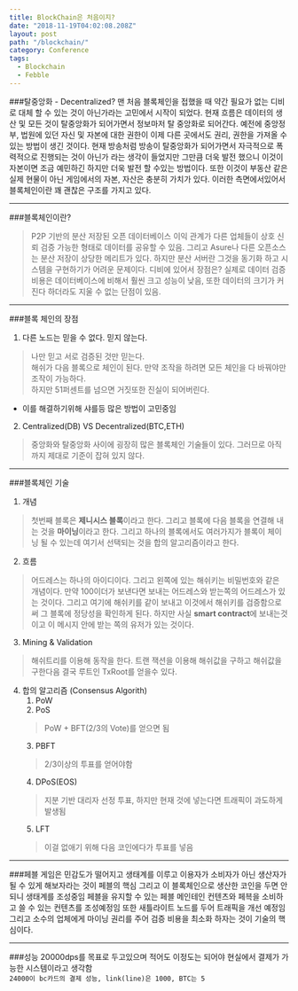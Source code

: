 ```yaml
---
title: BlockChain은 처음이지?
date: "2018-11-19T04:02:08.208Z"
layout: post
path: "/blockchain/"
category: Conference
tags:
  - Blockchain
  - Febble
---
```


###탈중앙화 - Decentralized?
맨 처음 블록체인을 접했을 때 약간 필요가 없는 디비로 대체 할 수 있는 것이 아닌가라는 고민에서 시작이 되었다. 현재 흐름은 데이터의 생산 및 모든 것이 탈중앙화가 되어가면서 정보마저 탈 중앙화로 되어간다. 예전에 중앙정부, 법원에 있던 자신 및 자본에 대한 권한이 이제 다른 곳에서도 권리, 권한을 가져올 수 있는 방법이 생긴 것이다. 현재 방송처럼 방송이 탈중앙화가 되어가면서 자극적으로 폭력적으로 진행되는 것이 아닌가 라는 생각이 들었지만 그만큼 더욱 발전 했으니 이것이 자본이면 조금 예민하긴 하지만 더욱 발전 할 수있는 방법이다. 또한 이것이 부동산 같은 실제 현물이 아닌 게임에서의 자본, 자산은 충분히 가치가 있다. 이러한 측면에서있어서 블록체인이란 꽤 괜찮은 구조를 가지고 있다.
<!--more-->

---

###블록체인이란? 
>P2P 기반의 분산 저장된 오픈 데이터베이스
이익 관계가 다른 업체들이 상호 신뢰 검증 가능한 형태로 데이터를 공유할 수 있음. 그리고 Asure나 다른 오픈소스는 분산 저장이 상당한 메리트가 있다. 하지만 분산 서버란 그것을 동기화 하고 시스템을 구현하기가 어려운 문제이다.
>디비에 있어서 장점은?
실제로 데이터 검증 비용은 데이터베이스에 비해서 훨씬 크고 성능이 낮음, 또한 데이터의 크기가 커진다 하더라도 지울 수 없는 단점이 있음.

---

###블록 체인의 장점
1. 다른 노드는 믿을 수 없다. 믿지 않는다.
>나만 믿고 서로 검증된 것만 믿는다.<br />
>해쉬가 다음 블록으로 체인이 된다. 만약 조작을 하려면 모든 체인을 다 바꿔야만 조작이 가능하다.<br />
>하지만 51퍼센트를 넘으면 거짓또한 진실이 되어버린다.
- 이를 해결하기위해 샤를등 많은 방법이 고민중임
2. Centralized(DB) VS Decentralized(BTC,ETH)
> 중앙화와 탈중앙화 사이에 굉장히 많은 블록체인 기술들이 있다.
> 그러므로 아직까지 제대로 기준이 잡혀 있지 않다.

---

###블록체인 기술
1. 개념
>첫번째 블록은 <b>제니시스 블록</b>이라고 한다. 그리고 블록에 다음 블록을 연결해 내는 것을 <b>마이닝</b>이라고 한다.
>그리고 하나의 블록에서도 여러가지가 블록이 체이닝 될 수 있는데 여기서 선택되는 것을 합의 알고리즘이라고 한다.
2. 흐름
>어드레스는 하나의 아이디이다. 그리고 왼쪽에 있는 해쉬키는 비밀번호와 같은 개념이다.
>만약 100이더가 보낸다면 보내는 어드레스와 받는쪽의 어드레스가 있는 것이다. 그리고 여기에 해쉬키를 같이 보내고 이것에서 해쉬키를 검증함으로써 그 블록에 정당성을 확인하게 된다.
>하지만 사실 <b>smart contract</b>에 보내는것이고 이 메시지 안에 받는 쪽의 유저가 있는 것이다.
3. Mining & Validation
> 해쉬트리를 이용해 동작을 한다.
> 트랜 잭션을 이용해 해쉬값을 구하고 해쉬값을 구한다음 결국 루트인 TxRoot를 얻을수 있다.
4. 합의 알고리즘 (Consensus Algorith)
    1. PoW
    2. PoS
    > PoW + BFT(2/3의 Vote)를 얻으면 됨
    3. PBFT
    > 2/3이상의 투표를 얻어야함
    4. DPoS(EOS)
    > 지분 기반 대리자 선정 투표, 하지만 현재 것에 넣는다면 트래픽이 과도하게 발생됨
    5. LFT
    > 이걸 없애기 위해 다음 코인에다가 투표를 넣음

---

###페블
게임은 민감도가 떨어지고 생태계를 이루고 이용자가 소비자가 아닌 생산자가 될 수 있게 해보자라는 것이 페블의 핵심
그리고 이 블록체인으로 생산한 코인을 두면 안되니 생태계를 조성중임
페블을 유지할 수 있는 페블 메인테인 컨텐츠와 페븍을 소비하고 쓸 수 있는 컨텐츠를 조성예정임
또한 새틀라이트 노드를 두어 트래픽을 개선 예정임 그리고 소수의 업체에게 마이닝 권리를 주어 검증 비용을 최소화 하자는 것이 기술의 핵심이다.

---

###성능
20000dps를 목표로 두고있으며 적어도 이정도는 되어야 현실에서 결제가 가능한 시스템이라고 생각함<br />
`24000이 bc카드의 결제 성능, link(line)은 1000, BTC는 5`